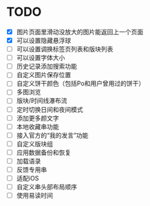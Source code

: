 # TODO
- [x] 图片页面里滑动没放大的图片能返回上一个页面
- [x] 可以设置隐藏悬浮球
- [ ] 可以设置调换标签页列表和版块列表
- [ ] 可以设置字体大小
- [ ] 历史记录添加搜索功能
- [ ] 自定义图片保存位置
- [ ] 自定义饼干颜色（包括Po和用户曾用过的饼干）
- [ ] 多图浏览
- [ ] 版块/时间线瀑布流
- [ ] 定时切换日间和夜间模式
- [ ] 添加更多颜文字
- [ ] 本地收藏串功能
- [ ] 接入官方的“我的发言”功能
- [ ] 自定义版块组
- [ ] 应用数据备份和恢复
- [ ] 加载语录
- [ ] 反馈专用串
- [ ] 适配iOS
- [ ] 自定义串头部布局顺序
- [ ] 使用易读时间
